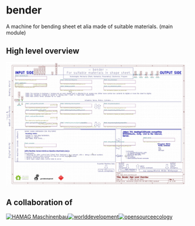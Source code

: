 # bender
A machine for bending sheet et alia made of suitable materials. (main module)


High level overview
---
<img src="high_level_overview.jpg" alt="high_level_overview"/>


A collaboration of
---

<a href="http://hamag-maschinenbau.de">![HAMAG Maschinenbau](http://hamag-maschinenbau.de/fileadmin/logo_small.png)</a><a href="http://github.com/worlddevelopment">![worlddevelopment](https://avatars2.githubusercontent.com/u/10389026?v=3&s=300 "worlddevelopment")</a><a href="http://opensourceecology.de">![opensourceecology](https://hsto.org/storage2/43d/88a/96f/43d88a96fb1231024090eb5eef2c024c.png)</a>

